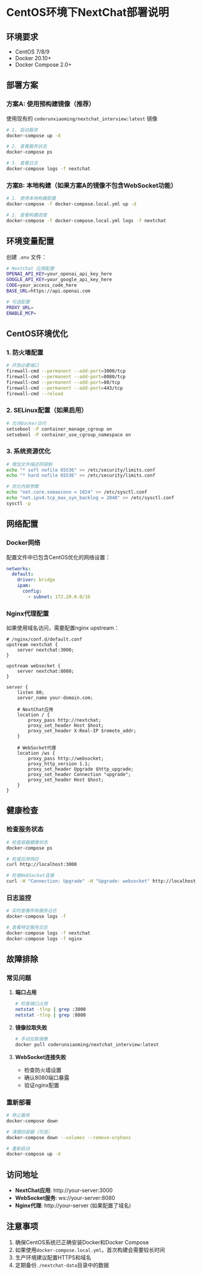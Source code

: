 # CentOS环境下NextChat部署说明

## 环境要求

- CentOS 7/8/9
- Docker 20.10+
- Docker Compose 2.0+

## 部署方案

### 方案A: 使用预构建镜像（推荐）

使用现有的 `coderunxiaoming/nextchat_interview:latest` 镜像

```bash
# 1. 启动服务
docker-compose up -d

# 2. 查看服务状态
docker-compose ps

# 3. 查看日志
docker-compose logs -f nextchat
```

### 方案B: 本地构建（如果方案A的镜像不包含WebSocket功能）

```bash
# 1. 使用本地构建配置
docker-compose -f docker-compose.local.yml up -d

# 2. 查看构建进度
docker-compose -f docker-compose.local.yml logs -f nextchat
```

## 环境变量配置

创建 `.env` 文件：

```bash
# NextChat 应用配置
OPENAI_API_KEY=your_openai_api_key_here
GOOGLE_API_KEY=your_google_api_key_here
CODE=your_access_code_here
BASE_URL=https://api.openai.com

# 可选配置
PROXY_URL=
ENABLE_MCP=
```

## CentOS环境优化

### 1. 防火墙配置

```bash
# 开放必要端口
firewall-cmd --permanent --add-port=3000/tcp
firewall-cmd --permanent --add-port=8080/tcp
firewall-cmd --permanent --add-port=80/tcp
firewall-cmd --permanent --add-port=443/tcp
firewall-cmd --reload
```

### 2. SELinux配置（如果启用）

```bash
# 允许Docker访问
setsebool -P container_manage_cgroup on
setsebool -P container_use_cgroup_namespace on
```

### 3. 系统资源优化

```bash
# 增加文件描述符限制
echo "* soft nofile 65536" >> /etc/security/limits.conf
echo "* hard nofile 65536" >> /etc/security/limits.conf

# 优化内核参数
echo "net.core.somaxconn = 1024" >> /etc/sysctl.conf
echo "net.ipv4.tcp_max_syn_backlog = 2048" >> /etc/sysctl.conf
sysctl -p
```

## 网络配置

### Docker网络

配置文件中已包含CentOS优化的网络设置：

```yaml
networks:
  default:
    driver: bridge
    ipam:
      config:
        - subnet: 172.20.0.0/16
```

### Nginx代理配置

如果使用域名访问，需要配置nginx upstream：

```nginx
# /nginx/conf.d/default.conf
upstream nextchat {
    server nextchat:3000;
}

upstream websocket {
    server nextchat:8080;
}

server {
    listen 80;
    server_name your-domain.com;
    
    # NextChat应用
    location / {
        proxy_pass http://nextchat;
        proxy_set_header Host $host;
        proxy_set_header X-Real-IP $remote_addr;
    }
    
    # WebSocket代理
    location /ws {
        proxy_pass http://websocket;
        proxy_http_version 1.1;
        proxy_set_header Upgrade $http_upgrade;
        proxy_set_header Connection "upgrade";
        proxy_set_header Host $host;
    }
}
```

## 健康检查

### 检查服务状态

```bash
# 检查容器健康状态
docker-compose ps

# 检查应用响应
curl http://localhost:3000

# 检查WebSocket连接
curl -H "Connection: Upgrade" -H "Upgrade: websocket" http://localhost:8080
```

### 日志监控

```bash
# 实时查看所有服务日志
docker-compose logs -f

# 查看特定服务日志
docker-compose logs -f nextchat
docker-compose logs -f nginx
```

## 故障排除

### 常见问题

1. **端口占用**
   ```bash
   # 检查端口占用
   netstat -tlnp | grep :3000
   netstat -tlnp | grep :8080
   ```

2. **镜像拉取失败**
   ```bash
   # 手动拉取镜像
   docker pull coderunxiaoming/nextchat_interview:latest
   ```

3. **WebSocket连接失败**
   - 检查防火墙设置
   - 确认8080端口暴露
   - 验证nginx配置

### 重新部署

```bash
# 停止服务
docker-compose down

# 清理旧容器（可选）
docker-compose down --volumes --remove-orphans

# 重新启动
docker-compose up -d
```

## 访问地址

- **NextChat应用**: http://your-server:3000
- **WebSocket服务**: ws://your-server:8080
- **Nginx代理**: http://your-server (如果配置了域名)

## 注意事项

1. 确保CentOS系统已正确安装Docker和Docker Compose
2. 如果使用`docker-compose.local.yml`，首次构建会需要较长时间
3. 生产环境建议配置HTTPS和域名
4. 定期备份`./nextchat-data`目录中的数据 